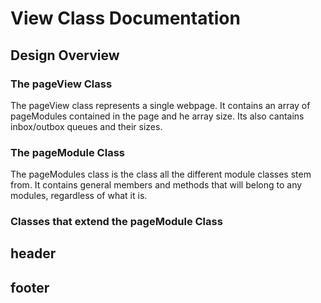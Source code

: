 # View Class Documentation

## Design Overview
### The pageView Class
The pageView class represents a single webpage. It contains an array of pageModules contained in the page and he array size. Its also cantains inbox/outbox queues and their sizes.

### The pageModule Class
The pageModules class is the class all the different module classes stem from. It contains general members and methods that will belong to any modules, regardless of what it is. 

### Classes that extend the pageModule Class
## header

## footer

